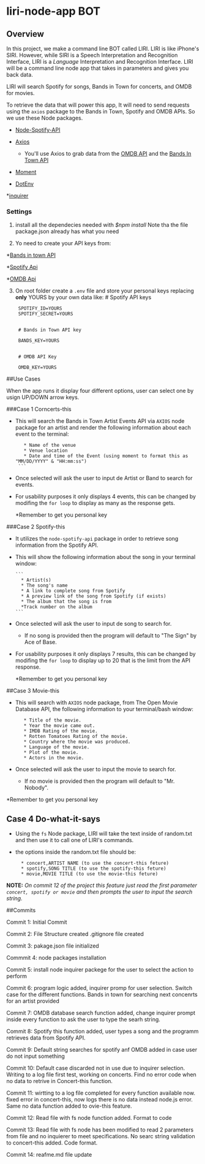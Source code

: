 # liri-node-app BOT

## Overview

In this project, we make a command line BOT called LIRI. LIRI is like iPhone's SIRI. However, while SIRI is a Speech Interpretation and Recognition Interface, LIRI is a _Language_ Interpretation and Recognition Interface. LIRI will be a command line node app that takes in parameters and gives you back data.

LIRI will search Spotify for songs, Bands in Town for concerts, and OMDB for movies.

To retrieve the data that will power this app, It will need to send requests using the `axios` package to the Bands in Town, Spotify and OMDB APIs. So we use these Node packages.

   * [Node-Spotify-API](https://www.npmjs.com/package/node-spotify-api)

   * [Axios](https://www.npmjs.com/package/axios)

     * You'll use Axios to grab data from the [OMDB API](http://www.omdbapi.com) and the [Bands In Town API](http://www.artists.bandsintown.com/bandsintown-api)

   * [Moment](https://www.npmjs.com/package/moment)

   * [DotEnv](https://www.npmjs.com/package/dotenv)

   *[inquirer](https://www.npmjs.com/package/inquirer)

### Settings

1. install all the dependecies needed with *$npm install*  Note tha the file package.json already has what you need

2. Yo need to create your API keys from:

  *[Bands in town API](https://manager.bandsintown.com/support/bandsintown-api)

  *[Spotify Api](hhttps://developer.spotify.com/dashboard/)

  *[OMDB Api](http://www.omdbapi.com)

3. On root folder create a `.env` file and store your personal keys replacing **only** YOURS by your own data like:
        # Spotify API keys

  	    SPOTIFY_ID=YOURS
        SPOTIFY_SECRET=YOURS


        # Bands in Town API key

        BANDS_KEY=YOURS


        # OMDB API Key

        OMDB_KEY=YOURS


##Use Cases

When the app runs it display four different options, user can select one by usign UP/DOWN arrow keys.


###Case 1 Corncerts-this

* This will search the Bands in Town Artist Events API via `AXIOS` node package for an artist and render the following information about each event to the terminal:

     ```
        * Name of the venue
        * Venue location
        * Date and time of the Event (using moment to format this as "MM/DD/YYYY" & "HH:mm:ss")
      ```

* Once selected will ask the user to input de Artist or Band to search for events.

* For usability purposes it only displays 4 events, this can be changed by modifing the `for loop` to display as many as the response gets.

  *Remember to get you personal key


###Case 2 Spotify-this

* It utilizes the `node-spotify-api` package in order to retrieve song information from the Spotify API.

* This will show the following information about the song in your terminal window:

      ```
        * Artist(s)
        * The song's name
        * A link to complete song from Spotify
        * A preview link of the song from Spotify (if exists)
        * The album that the song is from
        *Track number on the album
      ```


* Once selected will ask the user to input de song to search for.

  * If no song is provided then the program will default to "The Sign" by Ace of Base.

* For usability purposes it only displays 7 results, this can be changed by modifing the `for loop` to display up to 20 that is the limit from the API response.

  *Remember to get you personal key


##Case 3 Movie-this

* This will search  with `AXIOS` node package, from The Open Movie Database API, the following information to your terminal/bash window:

    ```
       * Title of the movie.
       * Year the movie came out.
       * IMDB Rating of the movie.
       * Rotten Tomatoes Rating of the movie.
       * Country where the movie was produced.
       * Language of the movie.
       * Plot of the movie.
       * Actors in the movie.
    ```

* Once selected will ask the user to input the movie to search for.

  * If no movie is provided then the program will default to "Mr. Nobody".

 *Remember to get you personal key


## Case 4 Do-what-it-says

* Using the `fs` Node package, LIRI will take the text inside of random.txt and then use it to call one of LIRI's commands.

* the options inside the random.txt file should be:

    ```
      * concert,ARTIST NAME (to use the concert-this feture)
      * spotify,SONG TITLE (to use the spotify-this feture)
      * movie,MOVIE TITLE (to use the movie-this feture)
    ```
    
**NOTE:** *On commit 12 of the project this feature just read the first parameter `concert, spotify or movie` and then prompts the user to input the search string.*



##Commits

Commit 1:
Initial Commit

Commit 2:
File Structure created
.gitignore file created

Commit 3:
pakage.json file initialized


Commmit 4:
node packages installation

Commit 5:
install node inquirer packege for the user to select the action to perform

Commit 6: 
program logic added, inquirer promp for user selection. Switch case for the different functions. Bands in town for searching next concenrts for an artist provided

Commit 7:
OMDB database search function added, change inquirer prompt inside every function to ask the user to type the searh string.

Commit 8:
Spotify this function added, user types a song and the programm retrieves data from Spotify API.

Commit 9:
Default string searches for spotify anf OMDB added in case user do not input something

Commit 10:
Default case discarded not in use due to inquirer selection. Writing to a log file first test, working on concerts. Find no error code when no data to retrive in Concert-this function.

Commit 11:
wirtting to a log file completed for every function available now. fixed error in concert-this, now logs there is no data instead node.js error. Same no data function added to ovie-this feature.

Commit 12:
Read file with fs node function added. Format to code

Commit 13:
Read file with fs node has been modified to read 2 parameters from file and no inquierer to meet specifications. No searc string validation to concert-this added. Code format.

Commit 14:
reafme.md file update